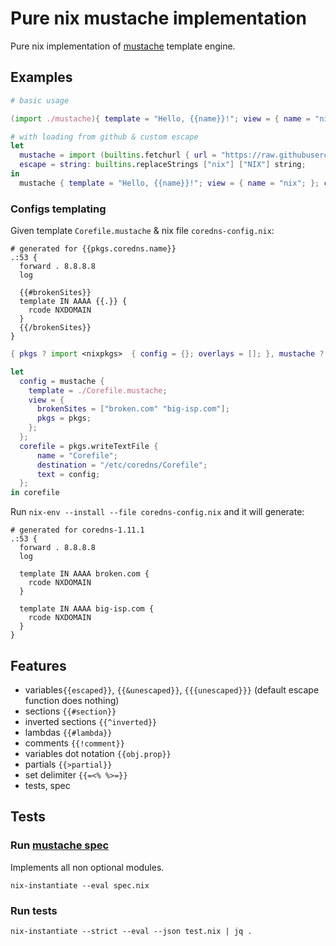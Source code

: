 
# Pure nix mustache implementation
Pure nix implementation of [mustache](https://mustache.github.io/) template engine.

## Examples

``` nix
# basic usage

(import ./mustache){ template = "Hello, {{name}}!"; view = { name = "nix"; }; }

# with loading from github & custom escape
let
  mustache = import (builtins.fetchurl { url = "https://raw.githubusercontent.com/valodzka/nix-mustache/master/mustache/default.nix"; });
  escape = string: builtins.replaceStrings ["nix"] ["NIX"] string;
in
  mustache { template = "Hello, {{name}}!"; view = { name = "nix"; }; config = { inherit escape; }; }
```

### Configs templating

Given template `Corefile.mustache` & nix file `coredns-config.nix`:

```
# generated for {{pkgs.coredns.name}}
.:53 {
  forward . 8.8.8.8
  log
  
  {{#brokenSites}}
  template IN AAAA {{.}} {
    rcode NXDOMAIN
  }
  {{/brokenSites}}
}
```

``` nix
{ pkgs ? import <nixpkgs>  { config = {}; overlays = []; }, mustache ? import ./mustache }:

let
  config = mustache {
    template = ./Corefile.mustache;
    view = {
      brokenSites = ["broken.com" "big-isp.com"];
      pkgs = pkgs;
    };
  };
  corefile = pkgs.writeTextFile {
      name = "Corefile";
      destination = "/etc/coredns/Corefile";
      text = config;
  };
in corefile
```

Run `nix-env --install --file coredns-config.nix` and it will generate:

```
# generated for coredns-1.11.1
.:53 {
  forward . 8.8.8.8
  log

  template IN AAAA broken.com {
    rcode NXDOMAIN
  }

  template IN AAAA big-isp.com {
    rcode NXDOMAIN
  }
}
```

## Features
- variables`{{escaped}}`, `{{&unescaped}}`, `{{{unescaped}}}` (default escape function does nothing)
- sections `{{#section}}`
- inverted sections `{{^inverted}}`
- lambdas `{{#lambda}}`
- comments `{{!comment}}`
- variables dot notation `{{obj.prop}}`
- partials `{{>partial}}`
- set delimiter `{{=<% %>=}}`
- tests, spec

## Tests
### Run [mustache spec](https://github.com/mustache/spec)
Implements all non optional modules.

    nix-instantiate --eval spec.nix
    
### Run tests

    nix-instantiate --strict --eval --json test.nix | jq .